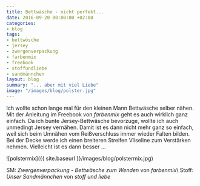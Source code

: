 ```yaml
---
title: Bettwäsche - nicht perfekt...
date: 2016-09-20 00:00:00 +02:00
categories:
- blog
tags:
- bettwösche
- jersey
- zwergenverpackung
- farbenmix
- freebook
- stoffundliebe
- sandmännchen
layout: blog
summary: "... aber mit viel Liebe"
image: "/images/blog/polster.jpg"
---
```


Ich wollte schon lange mal für den kleinen Mann Bettwäsche selber nähen. Mit der Anleitung im Freebook von *farbenmix* geht es auch wirklich ganz einfach. Da ich bunte Jersey-Bettwäsche bevorzuge, wollte ich auch unmedingt Jersey vernähen. Damit ist es dann nicht mehr ganz so einfach, weil sich beim Umnähen vom Reißverschluss immer wieder Falten bilden. Bei der Decke werde ich einen breiteren Streifen Vliseline zum Verstärken nehmen. Vielleicht ist es dann besser ...

![polstermix]({{ site.baseurl }}/images/blog/polstermix.jpg)

SM: *Zwergenverpackung - Bettwäsche zum Wenden* von *farbenmix*\\
Stoff: *Unser Sandmännchen* von *stoff und liebe*

